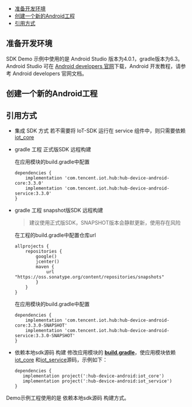  * [准备开发环境](#准备开发环境)
 * [创建一个新的Android工程](#创建一个新的Android工程)
 * [引用方式](#引用方式)

## 准备开发环境
SDK Demo 示例中使用的是 Android Studio 版本为4.0.1，gradle版本为6.3。
Android Studio 可在 [Android developers 官网](https://developer.android.com/studio)下载，Android 开发教程，请参考 Android developers 官网文档。

## 创建一个新的Android工程

## 引用方式
- 集成 SDK 方式
  若不需要将 IoT-SDK 运行在 service 组件中，则只需要依赖 [iot_core](../../hub-device-android/iot_core)
 -  gradle 工程 正式版SDK 远程构建

    在应用模块的build.gradle中配置
    ``` gr
    dependencies {
        implementation 'com.tencent.iot.hub:hub-device-android-core:3.3.0'
        implementation 'com.tencent.iot.hub:hub-device-android-service:3.3.0'
    }
    ```
 -  gradle 工程 snapshot版SDK 远程构建

    > 建议使用正式版SDK，SNAPSHOT版本会静默更新，使用存在风险

    在工程的build.gradle中配置仓库url
    ``` gr
    allprojects {
        repositories {
            google()
            jcenter()
            maven {
                url "https://oss.sonatype.org/content/repositories/snapshots"
            }
        }
    }
    ```
    在应用模块的build.gradle中配置
    ``` gr
    dependencies {
        implementation 'com.tencent.iot.hub:hub-device-android-core:3.3.0-SNAPSHOT'
        implementation 'com.tencent.iot.hub:hub-device-android-service:3.3.0-SNAPSHOT'
    }
    ```
 -  依赖本地sdk源码 构建
    修改应用模块的 **[build.gradle](../../hub-android-demo/build.gradle)**，使应用模块依赖 [iot_core](../../hub-device-android/iot_core) 和[iot_service](../../hub-device-android/iot_service)源码，示例如下：
     ```gr
    dependencies {
        implementation project(':hub-device-android:iot_core')
        implementation project(':hub-device-android:iot_service')
    }
     ```


Demo示例工程使用的是 依赖本地sdk源码 构建方式。
